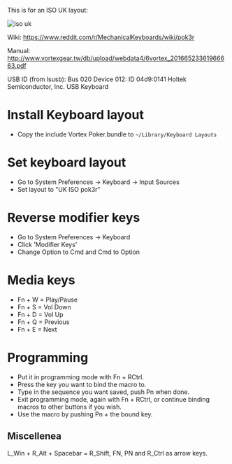 This is for an ISO UK layout:

![iso uk](http://i.imgur.com/M7sQK3R.png)

Wiki: https://www.reddit.com/r/MechanicalKeyboards/wiki/pok3r

Manual: http://www.vortexgear.tw/db/upload/webdata4/6vortex_20166523361966663.pdf

USB ID (from lsusb): Bus 020 Device 012: ID 04d9:0141 Holtek Semiconductor, Inc. USB Keyboard

# Install Keyboard layout
- Copy the include Vortex Poker.bundle to `~/Library/Keyboard Layouts`

# Set keyboard layout

- Go to System Preferences -> Keyboard -> Input Sources
- Set layout to "UK ISO pok3r"

# Reverse modifier keys

- Go to System Preferences -> Keyboard
- Click 'Modifier Keys'
- Change Option to Cmd and Cmd to Option

# Media keys
- Fn + W = Play/Pause
- Fn + S = Vol Down
- Fn + D = Vol Up
- Fn + Q = Previous
- Fn + E = Next

# Programming

- Put it in programming mode with Fn + RCtrl.
- Press the key you want to bind the macro to.
- Type in the sequence you want saved, push Pn when done.
- Exit programming mode, again with Fn + RCtrl, or continue binding macros to other buttons if you wish.
- Use the macro by pushing Pn + the bound key.

## Miscellenea

L_Win + R_Alt + Spacebar = R_Shift, FN, PN and R_Ctrl as arrow keys.
